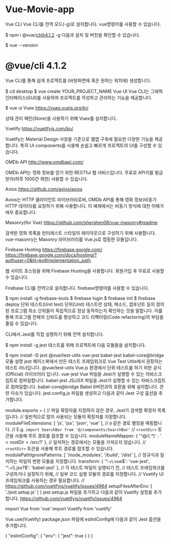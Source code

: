 # Vue-Movie-app

Vue CLI
Vue CLI를 전역 모드(-g)로 설치합니다.
vue명령어를 사용할 수 있습니다.

$ npm i @vue/cli@4.1.2 -g
다음과 설치 및 버전을 확인할 수 있습니다.

$ vue --version
# @vue/cli 4.1.2
Vue CLI를 통해 쉽게 프로젝트를 (바탕화면에 혹은 원하는 위치에) 생성합니다.

$ cd desktop
$ vue create YOUR_PROJECT_NAME
Vue UI
Vue CLI는 그래픽 인터페이스(GUI)를 사용하여 프로젝트를 작성하고 관리하는 기능을 제공합니다.

$ vue ui
Vuex
https://vuex.vuejs.org/kr/

상태 관리 패턴(Store)을 사용하기 위해 Vuex를 설치합니다.

Vuetify
https://vuetifyjs.com/ko/

Vuetify는 Material Design 사양을 기준으로 웹앱 구축에 필요한 다양한 기능을 제공합니다.
특히 UI components를 사용해 손쉽고 빠르게 프로젝트의 UI를 구성할 수 있습니다.

OMDb API
http://www.omdbapi.com/

OMDb API는 영화 정보를 얻기 위한 RESTful 웹 서비스입니다.
무료로 API키를 발급받아(하루 1000건 제한) 사용할 수 있습니다.

Axios
https://github.com/axios/axios

Axios는 HTTP 클라이언트 라이브러리로써, OMDb API를 통해 영화 정보(비동기 HTTP 데이터)를 요청하기 위해 사용합니다.
이 예제에서는 비동기 방식에 대한 이해가 매우 중요합니다.

Masonry(for Vue)
https://github.com/shershen08/vue-masonry#readme

검색된 영화 목록을 핀터레스트 스타일의 레이아웃으로 구성하기 위해 사용합니다.
vue-masonry는 Masonry 라이브러리를 Vue.js로 랩핑한 모듈입니다.

Firebase Hosting
https://firebase.google.com/
https://firebase.google.com/docs/hosting/?authuser=0&hl=ko#implementation_path

웹 사이트 호스팅을 위해 Firebase Hosting을 사용합니다.
회원가입 후 무료로 사용할 수 있습니다.

Firebase CLI를 전역으로 설치합니다.
firebase명령어를 사용할 수 있습니다.

$ npm install -g firebase-tools
$ firebase login
$ firebase init
$ firebase deploy
단위 테스트(Unit test)
단위(Unit) 테스트란 상태, 메소드, 컴포넌트 등의 정의된 프로그램 최소 단위들이 독립적으로 정상 동작하는지 확인하는 것을 말합니다.
이를 통해 프로그램 전체의 신뢰도를 향상하고 코드 리팩터링(Code refactoring)의 부담을 줄일 수 있습니다.

CLI에서 Jest를 직접 실행하기 위해 전역 설치합니다.

$ npm install -g jest
테스트를 위해 프로젝트에 다음 모듈들을 설치합니다.

$ npm install -D jest @vue/test-utils vue-jest babel-jest babel-core@bridge
모듈	설명
jest	페이스북에서 만든 테스트 프레임워크로 Vue Test Utils에서 권장하는 테스트 러너입니다.
@vue/test-utils	Vue.js 환경에서 단위 테스트를 하기 위한 공식(Official) 라이브러리 입니다.
vue-jest	Vue 파일을 Jest가 실행할 수 있는 자바스크립트로 컴파일합니다.
babel-jest	JS/JSX 파일을 Jest가 실행할 수 있는 자바스크립트로 컴파일합니다.
babel-core@bridge	Babel 6버전과의 호환을 위해 설치합니다. 관련 이슈가 있습니다.
jest.config.js 파일을 생성하고 다음과 같이 Jest 구성 옵션을 추가합니다.

module.exports = {
  // 파일 확장자를 지정하지 않은 경우, Jest가 검색할 확장자 목록입니다.
  // 일반적으로 많이 사용되는 모듈의 확장자를 지정합니다.
  moduleFileExtensions: [
    'js',
    'jsx',
    'json',
    'vue'
  ],
  // `@` 같은 경로 별칭을 매핑합니다.
  // E.g. `import SearchBar from '@/components/SearchBar'`
  // `<rootDir>` 토큰을 사용해 루트 경로를 참조할 수 있습니다.
  moduleNameMapper: {
    '^@/(.*)$': '<rootDir>/src/$1'
  },
  // 일치하는 경로에서는 모듈을 가져오지 않습니다.
  // `<rootDir>` 토큰을 사용해 루트 경로를 참조할 수 있습니다.
  modulePathIgnorePatterns: [
    '<rootDir>/node_modules',
    '<rootDir>/build',
    '<rootDir>/dist'
  ],
  // 정규식과 일치하는 파일의 변환 모듈을 지정합니다.
  transform: {
    '^.+\\.vue$': 'vue-jest',
    '^.+\\.jsx?$': 'babel-jest'
  },
  // 각 테스트 파일이 실행되기 전,
  // 테스트 프레임워크를 구성하거나 설정하기 위해,
  // 일부 코드 실행 모듈의 경로를 지정합니다.
  // Vuetify UI 프레임워크를 사용하는 경우 필요합니다.
  // https://github.com/vuetifyjs/vuetify/issues/4964
  setupFilesAfterEnv: [
    './jest.setup.js'
  ]
}
jest.setup.js 파일을 추가하고 다음과 같이 Vuetify 설정을 추가합니다. https://github.com/vuetifyjs/vuetify/issues/4964

import Vue from 'vue'
import Vuetify from 'vuetify'

Vue.use(Vuetify)
package.json 파일에 eslintConfig에 다음과 같이 Jest 옵션을 추가합니다.

{
  "eslintConfig": {
    "env": {
      "jest": true
    }
  }
}

